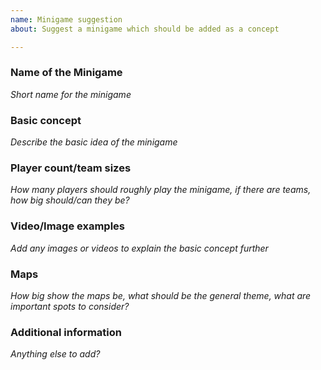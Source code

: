 ```yaml
---
name: Minigame suggestion
about: Suggest a minigame which should be added as a concept

---
```


### Name of the Minigame
*Short name for the minigame*

### Basic concept 
*Describe the basic idea of the minigame*

### Player count/team sizes
*How many players should roughly play the minigame, if there are teams, how big should/can they be?*

### Video/Image examples
*Add any images or videos to explain the basic concept further*

### Maps
*How big show the maps be, what should be the general theme, what are important spots to consider?*

### Additional information
*Anything else to add?*
